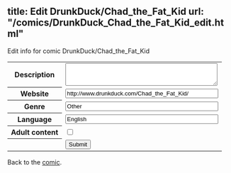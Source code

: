 title: Edit DrunkDuck/Chad_the_Fat_Kid
url: "/comics/DrunkDuck_Chad_the_Fat_Kid_edit.html"
---
Edit info for comic DrunkDuck/Chad_the_Fat_Kid

<form name="comic" action="http://gaepostmail.appspot.com/comic/" method="post">
<table class="comicinfo">
<tr>
<th>Description</th><td><textarea name="description" cols="40" rows="3"></textarea></td>
</tr>
<tr>
<th>Website</th><td><input type="text" name="url" value="http://www.drunkduck.com/Chad_the_Fat_Kid/" size="40"/></td>
</tr>
<tr>
<th>Genre</th><td><input type="text" name="genre" value="Other" size="40"/></td>
</tr>
<tr>
<th>Language</th><td><input type="text" name="language" value="English" size="40"/></td>
</tr>
<tr>
<th>Adult content</th><td><input type="checkbox" name="adult" value="adult" /></td>
</tr>
<tr>
<th></th><td>
<input type="hidden" name="comic" value="DrunkDuck_Chad_the_Fat_Kid" />
<input type="submit" name="submit" value="Submit" />
</td>
</tr>
</table>
</form>

Back to the [comic](DrunkDuck_Chad_the_Fat_Kid.html).
